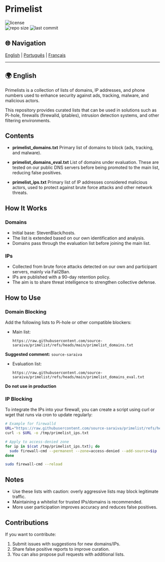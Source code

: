# Primelist

![license](https://img.shields.io/github/license/source-saraiva/primelist)  
![repo size](https://img.shields.io/github/repo-size/source-saraiva/primelist) 
![last commit](https://img.shields.io/github/last-commit/source-saraiva/primelist)


## 🌐 Navigation
[English](#-english) | [Português](#-português-pt) | [Français](#-français)

---

## 🌍 English
Primelists is a collection of lists of domains, IP addresses, and phone numbers used to enhance security against ads, tracking, malware, and malicious actors.

This repository provides curated lists that can be used in solutions such as Pi-hole, firewalls (firewalld, iptables), intrusion detection systems, and other filtering environments.

## Contents
* **primelist_domains.txt**
Primary list of domains to block (ads, tracking, and malware).

* **primelist_domains_eval.txt**
List of domains under evaluation. These are tested on our public DNS servers before being promoted to the main list, reducing false positives.

* **primelist_ips.txt**
Primary list of IP addresses considered malicious actors, used to protect against brute force attacks and other network threats.

## How It Works
### Domains

* Initial base: StevenBlack/hosts.
* The list is extended based on our own identification and analysis.
* Domains pass through the evaluation list before joining the main list.

### IPs

* Collected from brute force attacks detected on our own and participant servers, mainly via Fail2Ban.
* IPs are published with a 90-day retention policy.
* The aim is to share threat intelligence to strengthen collective defense.

## How to Use

### Domain Blocking
Add the following lists to Pi-hole or other compatible blockers:

* Main list:
  ```
  https://raw.githubusercontent.com/source-saraiva/primelist/refs/heads/main/primelist_domains.txt
  ```
**Suggested comment:** `source-saraiva`

* Evaluation list:
  ```
  https://raw.githubusercontent.com/source-saraiva/primelist/refs/heads/main/primelist_domains_eval.txt
  ```
**Do not use in production**

### IP Blocking
To integrate the IPs into your firewall, you can create a script using curl or wget that runs via cron to update regularly:
```bash
# Example for firewalld
URL="https://raw.githubusercontent.com/source-saraiva/primelist/refs/heads/main/primelist_ips.txt"
curl -s $URL -o /tmp/primelist_ips.txt

# Apply to access-denied zone
for ip in $(cat /tmp/primelist_ips.txt); do
  sudo firewall-cmd --permanent --zone=access-denied --add-source=$ip
done

sudo firewall-cmd --reload
```
## Notes
* Use these lists with caution: overly aggressive lists may block legitimate traffic.
* Maintaining a whitelist for trusted IPs/domains is recommended.
* More user participation improves accuracy and reduces false positives.

## Contributions

If you want to contribute:
1. Submit issues with suggestions for new domains/IPs.
2. Share false positive reports to improve curation.
3. You can also propose pull requests with additional lists.
